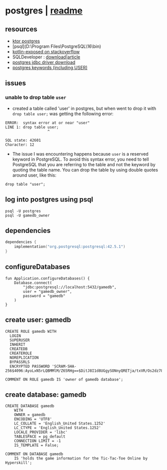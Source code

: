 # postgres | [readme](../readme.md)

## resources
* [ktor postgres](https://ktor.io/docs/server-integrate-database.html#add-postgresql-repository)
* [psql](D:\Program Files\PostgreSQL\16\bin)
* [kotlin-exposed on stackoverflow](https://stackoverflow.com/questions/tagged/kotlin-exposed)
* SQLDeveloper : [download](https://www.oracle.com/database/sqldeveloper/technologies/download/)|[article](https://www.enterprisedb.com/postgres-tutorials/how-connect-postgresql-using-sql-developer-visual-studio-and-dbeaver)
* [postgres jdbc driver download](https://jdbc.postgresql.org/download/)
* [postgres keywords (including USER)](https://www.postgresql.org/docs/current/sql-keywords-appendix.html)

## issues
### unable to drop table `user`
* created a table called 'user' in postgres, but when went to drop it with `drop table user;` was getting the following
error:
```
ERROR:  syntax error at or near "user"
LINE 1: drop table user;
                   ^ 

SQL state: 42601
Character: 12 
```
* The issue I was encountering happens because `user` is a reserved keyword in PostgreSQL. To avoid this 
syntax error, you need to tell PostgreSQL that you are referring to the table and not the keyword by 
quoting the table name. You can drop the table by using double quotes around user, like this:
```
drop table "user";
```

## log into postgres using psql
```
psql -U postgres
psql -U gamedb_owner
```
## dependencies
```kotlin
dependencies {
    implementation("org.postgresql:postgresql:42.5.1")
}
```
## configureDatabases
```
fun Application.configureDatabases() {
    Database.connect(
        "jdbc:postgresql://localhost:5432/gamedb",
        user = "gamedb_owner",
        password = "gamedb"
    )
}
```
## create user: gamedb
```
CREATE ROLE gamedb WITH
  LOGIN
  SUPERUSER
  INHERIT
  CREATEDB
  CREATEROLE
  NOREPLICATION
  BYPASSRLS
  ENCRYPTED PASSWORD 'SCRAM-SHA-256$4096:AyoLxN5rLQBMMlM/Z65RHg==$DitJ8I1d8UGgySONnyQRETja/txVR/Os2dz78bFX84c=:4AelrL2TqXY58ke2QA/G6NWwdZkiTsRkT8W3tKLsOcg=';

COMMENT ON ROLE gamedb IS 'owner of gamedb database';
```

## create database: gamedb
```
CREATE DATABASE gamedb
    WITH
    OWNER = gamedb
    ENCODING = 'UTF8'
    LC_COLLATE = 'English_United States.1252'
    LC_CTYPE = 'English_United States.1252'
    LOCALE_PROVIDER = 'libc'
    TABLESPACE = pg_default
    CONNECTION LIMIT = -1
    IS_TEMPLATE = False;

COMMENT ON DATABASE gamedb
    IS 'holds the game information for the Tic-Tac-Toe Online by Hyperskill';
```